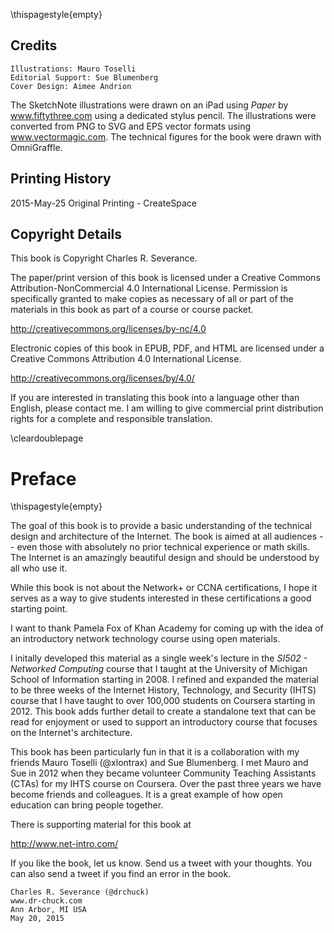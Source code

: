 \thispagestyle{empty}

Credits
-------

    Illustrations: Mauro Toselli
    Editorial Support: Sue Blumenberg
    Cover Design: Aimee Andrion

The SketchNote illustrations were drawn on an iPad using
*Paper* by www.fiftythree.com using a dedicated stylus pencil.
The illustrations were converted from PNG to
SVG and EPS vector formats using www.vectormagic.com.
The technical figures for the book were drawn with OmniGraffle.

Printing History
----------------

2015-May-25 Original Printing - CreateSpace

Copyright Details
-----------------

This book is Copyright Charles R. Severance.

The paper/print version of this book is licensed under a
Creative Commons Attribution-NonCommercial 4.0 International License.
Permission is specifically granted to make copies as
necessary of all or part of the materials in this book
as part of a course or course packet.

http://creativecommons.org/licenses/by-nc/4.0

Electronic copies of this book in EPUB, PDF, and HTML
are licensed under a
Creative Commons Attribution 4.0 International License.

http://creativecommons.org/licenses/by/4.0/

If you are interested in translating this book into a language
other than English, please contact me. I am willing to
give commercial print distribution rights for a complete and
responsible translation.

\cleardoublepage

Preface
=======
\thispagestyle{empty}

The goal of this book is to provide a basic understanding of
the technical design and architecture of the Internet.
The book is aimed at all audiences -- even those with absolutely no prior
technical experience or math skills.  The Internet is an amazingly beautiful
design and should be understood by all who use it.

While this book is not about the Network+ or CCNA
certifications, I hope it serves as a way to give students
interested in these certifications a good starting point.

I want to thank Pamela Fox of Khan Academy for coming up with
the idea of an introductory network technology course using open
materials.

I initally developed this material as a single week's lecture in
the *SI502 - Networked Computing* course that I taught at the
University of Michigan School of Information starting in 2008.
I refined and expanded the material to be three weeks of the
Internet History, Technology, and Security (IHTS) course
that I have taught to over 100,000 students on Coursera
starting in 2012. This book adds further detail to create a standalone
text that can be read for enjoyment or used to support an introductory course
that focuses on the Internet's architecture.

This book has been particularly fun in that it is a collaboration
with my friends Mauro Toselli (@xlontrax) and Sue Blumenberg.  I met Mauro and
Sue in 2012 when they became volunteer Community Teaching Assistants (CTAs)
for my IHTS course on Coursera.  Over the past three years we have become
friends and colleagues.   It is a great example of how open education
can bring people together.

There is supporting material for this book at

http://www.net-intro.com/

If you like the book, let us know.  Send us a tweet with your thoughts.
You can also send a tweet if you find an error in the book.

    Charles R. Severance (@drchuck)
    www.dr-chuck.com
    Ann Arbor, MI USA
    May 20, 2015

